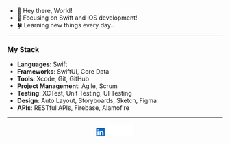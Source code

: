 
- 👋 Hey there, World!
- 👀 Focusing on Swift and iOS development!
- 🍀 Learning new things every day..

___________________________________________

### My Stack
- **Languages**: Swift
- **Frameworks**: SwiftUI, Core Data
- **Tools**: Xcode, Git, GitHub
- **Project Management**: Agile, Scrum
- **Testing**: XCTest, Unit Testing, UI Testing
- **Design**: Auto Layout, Storyboards, Sketch, Figma
- **APIs**: RESTful APIs, Firebase, Alamofire

____________________________________________

<p align="center">
  <a href="https://linkedin.com/in/leon_gaultier"><img src="assets/linkedin1.svg" alt="LinkedIn" width="20" height="20"></a>
  <a href="https://instagram.com/in/leon_gaultier"><img src="assets/instagram1.svg" alt="Instagram" width="30" height="30"></a>
  <a href="https://x.com/leon_gaultier"><img src="assets/x2.svg" alt="Twitter" width="30" height="30"></a>
</p>
